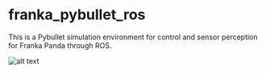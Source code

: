 # franka_pybullet_ros

This is a Pybullet simulation environment for control and sensor perception for Franka Panda through ROS.

![alt text](https://github.com/penn-figueroa-lab/franka_pybullet_ros/blob/main/franka_pybullet_ros.gif)
